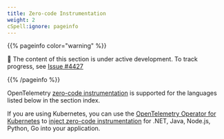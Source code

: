```yaml
---
title: Zero-code Instrumentation
weight: 2
cSpell:ignore: pageinfo
---
```


{{% pageinfo color="warning" %}}

🚧 The content of this section is under active development. To track progress,
see [Issue #4427]

[Issue #4427]: https://github.com/open-telemetry/opentelemetry.io/issues/4427

{{% /pageinfo %}}

OpenTelemetry [zero-code instrumentation][] is supported for the languages
listed below in the section index.

If you are using Kubernetes, you can use the [OpenTelemetry Operator for
Kubernetes][otel-op] to [inject zero-code instrumentation] for .NET, Java,
Node.js, Python, Go into your application.

[inject zero-code instrumentation]: /docs/kubernetes/operator/automatic/
[zero-code instrumentation]: /docs/concepts/instrumentation/zero-code/
[otel-op]: /docs/kubernetes/operator/
